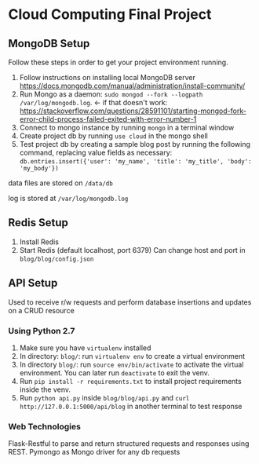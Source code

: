 # Cloud Computing Final Project

## MongoDB Setup
Follow these steps in order to get your project environment running.

1. Follow instructions on installing local MongoDB server https://docs.mongodb.com/manual/administration/install-community/
2. Run Mongo as a daemon: `sudo mongod --fork --logpath /var/log/mongodb.log`. <- if that doesn't work: https://stackoverflow.com/questions/28591101/starting-mongod-fork-error-child-process-failed-exited-with-error-number-1
3. Connect to mongo instance by running `mongo` in a terminal window
4. Create project db by running `use cloud` in the mongo shell
5. Test project db by creating a sample blog post by running the following command, replacing value fields as necessary: `db.entries.insert({'user': 'my_name', 'title': 'my_title', 'body': 'my_body'})`

data files are stored on `/data/db`

log is stored at `/var/log/mongodb.log`

## Redis Setup
1. Install Redis
2. Start Redis (default localhost, port 6379)
Can change host and port in `blog/blog/config.json`

## API Setup
Used to receive r/w requests and perform database insertions and updates on a CRUD resource

### Using Python 2.7

1. Make sure you have `virtualenv` installed
2. In directory: `blog/`: run `virtualenv env` to create a virtual environment
3. In directory `blog/`: run `source env/bin/activate` to activate the virtual environment. You can later run `deactivate` to exit the venv.
4. Run `pip install -r requirements.txt` to install project requirements inside the venv.
5. Run `python api.py` inside `blog/blog/api.py` and `curl http://127.0.0.1:5000/api/blog` in another terminal to test response

### Web Technologies

Flask-Restful to parse and return structured requests and responses using REST.
Pymongo as Mongo driver for any db requests
